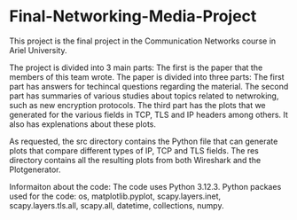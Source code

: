 # Final-Networking-Media-Project

This project is the final project in the Communication Networks course in Ariel University. 

The project is divided into 3 main parts: The first is the paper that the members of this team wrote. The paper is divided into three parts: The first part has answers for techincal questions regarding the material. The second part has summaries of various studies about topics related to netwroking, such as new encryption protocols. The third part has the plots that we generated for the various fields in TCP, TLS and IP headers among others. It also has explenations about these plots.

As requested, the src directory contains the Python file that can generate plots that compare different types of IP, TCP and TLS fields. The res directory contains all the resulting plots from both Wireshark and the Plotgenerator.

Informaiton about the code: The code uses Python 3.12.3. 
Python packaes used for the code: os, matplotlib.pyplot, scapy.layers.inet, scapy.layers.tls.all, scapy.all, datetime, collections, numpy.
